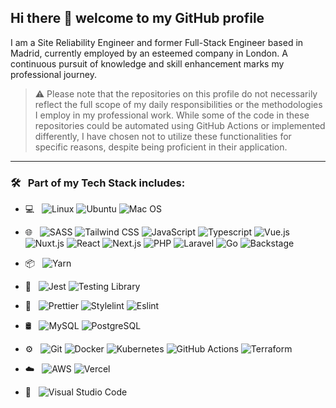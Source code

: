 ## Hi there 👋 welcome to my GitHub profile

I am a Site Reliability Engineer and former Full-Stack Engineer based in Madrid, currently employed by an esteemed company in London. A continuous pursuit of knowledge and skill enhancement marks my professional journey.

>⚠️ Please note that the repositories on this profile do not necessarily reflect the full scope of my daily responsibilities or the methodologies I employ in my professional work. While some of the code in these repositories could be automated using GitHub Actions or implemented differently, I have chosen not to utilize these functionalities for specific reasons, despite being proficient in their application.

---

### 🛠 &nbsp; Part of my Tech Stack includes:

- 💻 &nbsp;
  ![Linux](https://img.shields.io/badge/-linux-333333?style=flat&logo=linux)
  ![Ubuntu](https://img.shields.io/badge/-ubuntu-333333?style=flat&logo=ubuntu)
  ![Mac OS](https://img.shields.io/badge/-apple-333333?style=flat&logo=apple)

- 🌐 &nbsp;
  ![SASS](https://img.shields.io/badge/-SASS-333333?style=flat&logo=SASS&logoColor=1572B6)
  ![Tailwind CSS](https://img.shields.io/badge/-tailwindcss-333333?style=flat&logo=tailwindcss)
  ![JavaScript](https://img.shields.io/badge/-JavaScript-333333?style=flat&logo=javascript)
  ![Typescript](https://img.shields.io/badge/-typescript-333333?style=flat&logo=typescript)
  ![Vue.js](https://img.shields.io/badge/-vue.js-333333?style=flat&logo=vue.js)
  ![Nuxt.js](https://img.shields.io/badge/-nuxt.js-333333?style=flat&logo=nuxt.js)
  ![React](https://img.shields.io/badge/-React-333333?style=flat&logo=react)
  ![Next.js](https://img.shields.io/badge/-next.js-333333?style=flat&logo=next.js)
  ![PHP](https://img.shields.io/badge/-PHP-333333?style=flat&logo=php)
  ![Laravel](https://img.shields.io/badge/-Laravel-333333?style=flat&logo=laravel)
  ![Go](https://img.shields.io/badge/-go-333333?style=flat&logo=go)
  ![Backstage](https://img.shields.io/badge/-backstage-333333?style=flat&logo=backstage)

- 📦 &nbsp;
  ![Yarn](https://img.shields.io/badge/-yarn-333333?style=flat&logo=yarn)

- 🧪 &nbsp;
  ![Jest](https://img.shields.io/badge/-jest-333333?style=flat&logo=jest)
  ![Testing Library](https://img.shields.io/badge/-testinglibrary-333333?style=flat&logo=testinglibrary)

- 💅 &nbsp;
  ![Prettier](https://img.shields.io/badge/-prettier-333333?style=flat&logo=prettier)
  ![Stylelint](https://img.shields.io/badge/-stylelint-333333?style=flat&logo=stylelint)
  ![Eslint](https://img.shields.io/badge/-eslint-333333?style=flat&logo=eslint)
  ![]()

- 🛢 &nbsp;
  ![MySQL](https://img.shields.io/badge/-MySQL-333333?style=flat&logo=mysql)
  ![PostgreSQL](https://img.shields.io/badge/-PostgreSQL-333333?style=flat&logo=Postgresql)

- ⚙️ &nbsp;
  ![Git](https://img.shields.io/badge/-Git-333333?style=flat&logo=git)
  ![Docker](https://img.shields.io/badge/-docker-333333?style=flat&logo=docker)
  ![Kubernetes](https://img.shields.io/badge/-kubernetes-333333?style=flat&logo=kubernetes)
  ![GitHub Actions](https://img.shields.io/badge/-githubactions-333333?style=flat&logo=githubactions)
  ![Terraform](https://img.shields.io/badge/-terraform-333333?style=flat&logo=terraform)

- ☁️ &nbsp;
  ![AWS](https://img.shields.io/badge/-amazon-aws?style=flat&color=333333&logo=amazon-aws)
  ![Vercel](https://img.shields.io/badge/-vercel-333333?style=flat&color=333333&logo=vercel)

- 📝 &nbsp;
  ![Visual Studio Code](https://img.shields.io/badge/-Visual%20Studio%20Code-333333?style=flat&logo=visual-studio-code&logoColor=007ACC)

